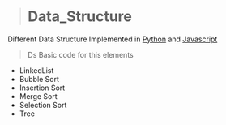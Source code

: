 > # Data_Structure
Different Data Structure Implemented in [Python](https://github.com/bestcsp/Data_Structure/tree/main/python) and [Javascript](https://github.com/bestcsp/Data_Structure/tree/main/JS)
> Ds Basic code for this elements
- LinkedList
- Bubble Sort
- Insertion Sort
- Merge Sort
- Selection Sort
- Tree
